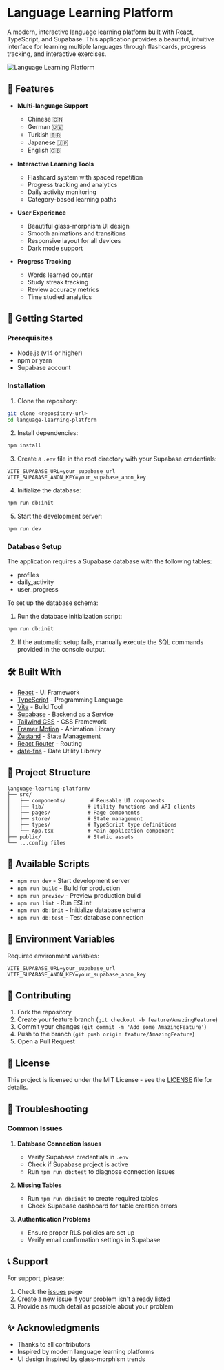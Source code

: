 # Language Learning Platform

A modern, interactive language learning platform built with React, TypeScript, and Supabase. This application provides a beautiful, intuitive interface for learning multiple languages through flashcards, progress tracking, and interactive exercises.

![Language Learning Platform](screenshot.png)

## 🌟 Features

- **Multi-language Support**
  - Chinese 🇨🇳
  - German 🇩🇪
  - Turkish 🇹🇷
  - Japanese 🇯🇵
  - English 🇬🇧

- **Interactive Learning Tools**
  - Flashcard system with spaced repetition
  - Progress tracking and analytics
  - Daily activity monitoring
  - Category-based learning paths

- **User Experience**
  - Beautiful glass-morphism UI design
  - Smooth animations and transitions
  - Responsive layout for all devices
  - Dark mode support

- **Progress Tracking**
  - Words learned counter
  - Study streak tracking
  - Review accuracy metrics
  - Time studied analytics

## 🚀 Getting Started

### Prerequisites

- Node.js (v14 or higher)
- npm or yarn
- Supabase account

### Installation

1. Clone the repository:
```bash
git clone <repository-url>
cd language-learning-platform
```

2. Install dependencies:
```bash
npm install
```

3. Create a `.env` file in the root directory with your Supabase credentials:
```env
VITE_SUPABASE_URL=your_supabase_url
VITE_SUPABASE_ANON_KEY=your_supabase_anon_key
```

4. Initialize the database:
```bash
npm run db:init
```

5. Start the development server:
```bash
npm run dev
```

### Database Setup

The application requires a Supabase database with the following tables:
- profiles
- daily_activity
- user_progress

To set up the database schema:

1. Run the database initialization script:
```bash
npm run db:init
```

2. If the automatic setup fails, manually execute the SQL commands provided in the console output.

## 🛠️ Built With

- [React](https://reactjs.org/) - UI Framework
- [TypeScript](https://www.typescriptlang.org/) - Programming Language
- [Vite](https://vitejs.dev/) - Build Tool
- [Supabase](https://supabase.io/) - Backend as a Service
- [Tailwind CSS](https://tailwindcss.com/) - CSS Framework
- [Framer Motion](https://www.framer.com/motion/) - Animation Library
- [Zustand](https://zustand-demo.pmnd.rs/) - State Management
- [React Router](https://reactrouter.com/) - Routing
- [date-fns](https://date-fns.org/) - Date Utility Library

## 📝 Project Structure

```
language-learning-platform/
├── src/
│   ├── components/        # Reusable UI components
│   ├── lib/              # Utility functions and API clients
│   ├── pages/            # Page components
│   ├── store/            # State management
│   ├── types/            # TypeScript type definitions
│   └── App.tsx           # Main application component
├── public/               # Static assets
└── ...config files
```

## 🔧 Available Scripts

- `npm run dev` - Start development server
- `npm run build` - Build for production
- `npm run preview` - Preview production build
- `npm run lint` - Run ESLint
- `npm run db:init` - Initialize database schema
- `npm run db:test` - Test database connection

## 🔐 Environment Variables

Required environment variables:

```env
VITE_SUPABASE_URL=your_supabase_url
VITE_SUPABASE_ANON_KEY=your_supabase_anon_key
```

## 🤝 Contributing

1. Fork the repository
2. Create your feature branch (`git checkout -b feature/AmazingFeature`)
3. Commit your changes (`git commit -m 'Add some AmazingFeature'`)
4. Push to the branch (`git push origin feature/AmazingFeature`)
5. Open a Pull Request

## 📄 License

This project is licensed under the MIT License - see the [LICENSE](LICENSE) file for details.

## 🐛 Troubleshooting

### Common Issues

1. **Database Connection Issues**
   - Verify Supabase credentials in `.env`
   - Check if Supabase project is active
   - Run `npm run db:test` to diagnose connection issues

2. **Missing Tables**
   - Run `npm run db:init` to create required tables
   - Check Supabase dashboard for table creation errors

3. **Authentication Problems**
   - Ensure proper RLS policies are set up
   - Verify email confirmation settings in Supabase

## 📞 Support

For support, please:
1. Check the [issues](https://github.com/yourusername/language-learning-platform/issues) page
2. Create a new issue if your problem isn't already listed
3. Provide as much detail as possible about your problem

## ✨ Acknowledgments

- Thanks to all contributors
- Inspired by modern language learning platforms
- UI design inspired by glass-morphism trends 
